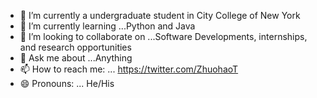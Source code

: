 

- 🔭 I’m currently a undergraduate student in City College of New York
- 🌱 I’m currently learning ...Python and Java
- 👯 I’m looking to collaborate on ...Software Developments, internships, and research opportunities
- 💬 Ask me about ...Anything
- 📫 How to reach me: ... https://twitter.com/ZhuohaoT
- 😄 Pronouns: ... He/His

